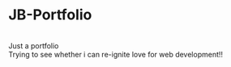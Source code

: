 # JB-Portfolio
<br>Just a portfolio</br>
Trying to see whether i can re-ignite love for web development!!
